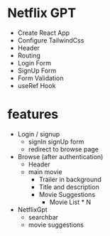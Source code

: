 # Netflix GPT

- Create React App
- Configure TailwindCss
- Header
- Routing
- Login Form
- SignUp Form
- Form Validation
- useRef Hook

# features
- Login / signup
  - signIn signUp form
  - redirect to browse page
- Browse (after authentication)
  - Header
  - main movie
    - Trailer in background
    - Title and description
    - Movie Suggestions
      - Movie List * N
- NetflixGpt
  - searchbar
  - movie suggestions